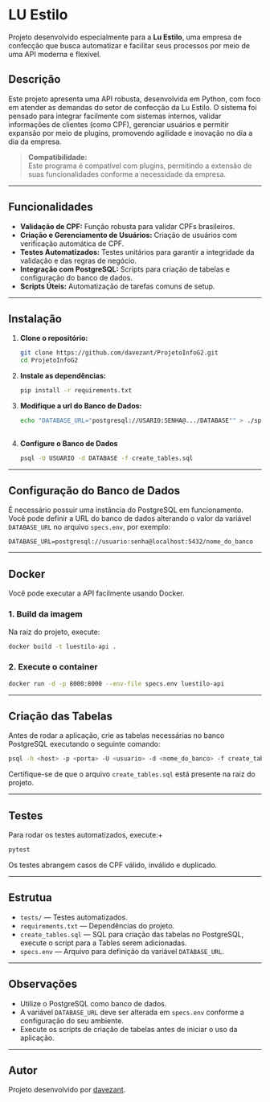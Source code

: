 # LU Estilo

Projeto desenvolvido especialmente para a **Lu Estilo**, uma empresa de confecção que busca automatizar e facilitar seus processos por meio de uma API moderna e flexível.

## Descrição

Este projeto apresenta uma API robusta, desenvolvida em Python, com foco em atender as demandas do setor de confecção da Lu Estilo. O sistema foi pensado para integrar facilmente com sistemas internos, validar informações de clientes (como CPF), gerenciar usuários e permitir expansão por meio de plugins, promovendo agilidade e inovação no dia a dia da empresa.

> **Compatibilidade:**  
> Este programa é compatível com plugins, permitindo a extensão de suas funcionalidades conforme a necessidade da empresa.

---

## Funcionalidades

- **Validação de CPF:** Função robusta para validar CPFs brasileiros.
- **Criação e Gerenciamento de Usuários:** Criação de usuários com verificação automática de CPF.
- **Testes Automatizados:** Testes unitários para garantir a integridade da validação e das regras de negócio.
- **Integração com PostgreSQL:** Scripts para criação de tabelas e configuração do banco de dados.
- **Scripts Úteis:** Automatização de tarefas comuns de setup.

---

## Instalação

1. **Clone o repositório:**
   ```bash
   git clone https://github.com/davezant/ProjetoInfoG2.git
   cd ProjetoInfoG2
   ```

2. **Instale as dependências:**
   ```bash
   pip install -r requirements.txt
   ```
3. **Modifique a url do Banco de Dados:**
   ```bash
   echo "DATABASE_URL="postgresql://USARIO:SENHA@.../DATABASE"" > ./specs.env
    
   ```
4. **Configure o Banco de Dados**
   ```bash
   psql -U USUARIO -d DATABASE -f create_tables.sql      
   ```

---

## Configuração do Banco de Dados

É necessário possuir uma instância do PostgreSQL em funcionamento.  
Você pode definir a URL do banco de dados alterando o valor da variável `DATABASE_URL` no arquivo `specs.env`, por exemplo:

```
DATABASE_URL=postgresql://usuario:senha@localhost:5432/nome_do_banco
```

---

## Docker

Você pode executar a API facilmente usando Docker.

### 1. Build da imagem

Na raiz do projeto, execute:

```bash
docker build -t luestilo-api .
```

### 2. Execute o container

```bash
docker run -d -p 8000:8000 --env-file specs.env luestilo-api
```

---

## Criação das Tabelas

Antes de rodar a aplicação, crie as tabelas necessárias no banco PostgreSQL executando o seguinte comando:

```bash
psql -h <host> -p <porta> -U <usuario> -d <nome_do_banco> -f create_tables.sql
```

Certifique-se de que o arquivo `create_tables.sql` está presente na raiz do projeto.

---

## Testes

Para rodar os testes automatizados, execute:+

```bash
pytest
```

Os testes abrangem casos de CPF válido, inválido e duplicado.

---
## Estrutua

- `tests/` — Testes automatizados.
- `requirements.txt` — Dependências do projeto.
- `create_tables.sql` — SQL para criação das tabelas no PostgreSQL, execute o script para a Tables serem adicionadas.
- `specs.env` — Arquivo para definição da variável `DATABASE_URL`.

---

## Observações

- Utilize o PostgreSQL como banco de dados.
- A variável `DATABASE_URL` deve ser alterada em `specs.env` conforme a configuração do seu ambiente.
- Execute os scripts de criação de tabelas antes de iniciar o uso da aplicação.

---

## Autor

Projeto desenvolvido por [davezant](https://github.com/davezant).

